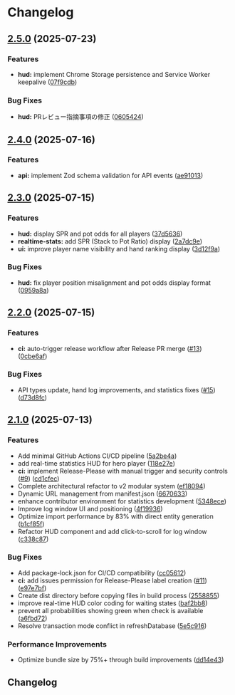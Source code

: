 # Changelog

## [2.5.0](https://github.com/solavrc/pokerchase-hud/compare/pokerchase-hud-v2.4.0...pokerchase-hud-v2.5.0) (2025-07-23)


### Features

* **hud:** implement Chrome Storage persistence and Service Worker keepalive ([07f9cdb](https://github.com/solavrc/pokerchase-hud/commit/07f9cdb8880941adcb5ff700922360108e5e988e))


### Bug Fixes

* **hud:** PRレビュー指摘事項の修正 ([0605424](https://github.com/solavrc/pokerchase-hud/commit/0605424630da9a8438b1597612ab43f9341ca2ad))

## [2.4.0](https://github.com/solavrc/pokerchase-hud/compare/pokerchase-hud-v2.3.0...pokerchase-hud-v2.4.0) (2025-07-16)


### Features

* **api:** implement Zod schema validation for API events ([ae91013](https://github.com/solavrc/pokerchase-hud/commit/ae9101376cd415882a824a6f204c054d4540c30b))

## [2.3.0](https://github.com/solavrc/pokerchase-hud/compare/pokerchase-hud-v2.2.0...pokerchase-hud-v2.3.0) (2025-07-15)


### Features

* **hud:** display SPR and pot odds for all players ([37d5636](https://github.com/solavrc/pokerchase-hud/commit/37d563659dbedf27d9f5cd924efefc49638ca739))
* **realtime-stats:** add SPR (Stack to Pot Ratio) display ([2a7dc9e](https://github.com/solavrc/pokerchase-hud/commit/2a7dc9eb60c7ccfbd39b60b0741f2ac0a3c17cd1))
* **ui:** improve player name visibility and hand ranking display ([3d12f9a](https://github.com/solavrc/pokerchase-hud/commit/3d12f9a492a2120a4a4370a276d56f6fa95d82a1))


### Bug Fixes

* **hud:** fix player position misalignment and pot odds display format ([0959a8a](https://github.com/solavrc/pokerchase-hud/commit/0959a8a7e0b4dd11c77313352c3de7646a56542c))

## [2.2.0](https://github.com/solavrc/pokerchase-hud/compare/pokerchase-hud-v2.1.0...pokerchase-hud-v2.2.0) (2025-07-15)


### Features

* **ci:** auto-trigger release workflow after Release PR merge ([#13](https://github.com/solavrc/pokerchase-hud/issues/13)) ([0cbe6af](https://github.com/solavrc/pokerchase-hud/commit/0cbe6af36937c2314cd5c292258a48d40efb12ec))


### Bug Fixes

* API types update, hand log improvements, and statistics fixes ([#15](https://github.com/solavrc/pokerchase-hud/issues/15)) ([d73d8fc](https://github.com/solavrc/pokerchase-hud/commit/d73d8fc30da4efec8aa39e03cfe2bd11199bb0d6))

## [2.1.0](https://github.com/solavrc/pokerchase-hud/compare/pokerchase-hud-v2.0.0...pokerchase-hud-v2.1.0) (2025-07-13)


### Features

* Add minimal GitHub Actions CI/CD pipeline ([5a2be4a](https://github.com/solavrc/pokerchase-hud/commit/5a2be4a1f1cfeb233b20024066d3ddcd1be5293d))
* add real-time statistics HUD for hero player ([118e27e](https://github.com/solavrc/pokerchase-hud/commit/118e27ebc0f66942e007546e232072e833bc0c72))
* **ci:** implement Release-Please with manual trigger and security controls ([#9](https://github.com/solavrc/pokerchase-hud/issues/9)) ([cd1cfec](https://github.com/solavrc/pokerchase-hud/commit/cd1cfecfce48f08c117c80c18dff635e227ad081))
* Complete architectural refactor to v2 modular system ([ef18094](https://github.com/solavrc/pokerchase-hud/commit/ef180943e31f5ad1775f6bc23cd0e6ed69d03a65))
* Dynamic URL management from manifest.json ([6670633](https://github.com/solavrc/pokerchase-hud/commit/6670633d882a8304a97ae220a3c3fe5b179d15d5))
* enhance contributor environment for statistics development ([5348ece](https://github.com/solavrc/pokerchase-hud/commit/5348ece81e9413df4d96c6b3d16cdeb601863bfd))
* Improve log window UI and positioning ([4f19936](https://github.com/solavrc/pokerchase-hud/commit/4f19936b16cb6b789dc0dfa17e549de7e35e96bc))
* Optimize import performance by 83% with direct entity generation ([b1cf85f](https://github.com/solavrc/pokerchase-hud/commit/b1cf85fbda2e4e44a0572c3029056de33b665751))
* Refactor HUD component and add click-to-scroll for log window ([c338c87](https://github.com/solavrc/pokerchase-hud/commit/c338c8716e0d962a72aa77ee41b28d9139b16473))


### Bug Fixes

* Add package-lock.json for CI/CD compatibility ([cc05612](https://github.com/solavrc/pokerchase-hud/commit/cc05612e62f1f840dd116d95d496afa845963e09))
* **ci:** add issues permission for Release-Please label creation ([#11](https://github.com/solavrc/pokerchase-hud/issues/11)) ([e97e7bf](https://github.com/solavrc/pokerchase-hud/commit/e97e7bf154abfb0c50a3aa1459bde21d295c1d72))
* Create dist directory before copying files in build process ([2558855](https://github.com/solavrc/pokerchase-hud/commit/25588554382b78b55e0b6371161a65414eae0f20))
* improve real-time HUD color coding for waiting states ([baf2bb8](https://github.com/solavrc/pokerchase-hud/commit/baf2bb8a280210b371ada86e58a41c48101e6054))
* prevent all probabilities showing green when check is available ([a6fbd72](https://github.com/solavrc/pokerchase-hud/commit/a6fbd72e6d3523c200f22c08972813b736777c95))
* Resolve transaction mode conflict in refreshDatabase ([5e5c916](https://github.com/solavrc/pokerchase-hud/commit/5e5c916aaed747bfaae4873f5d6721c2449b9842))


### Performance Improvements

* Optimize bundle size by 75%+ through build improvements ([dd14e43](https://github.com/solavrc/pokerchase-hud/commit/dd14e4346aa3a1f32c2a6f6abf174368febee71d))

## Changelog
